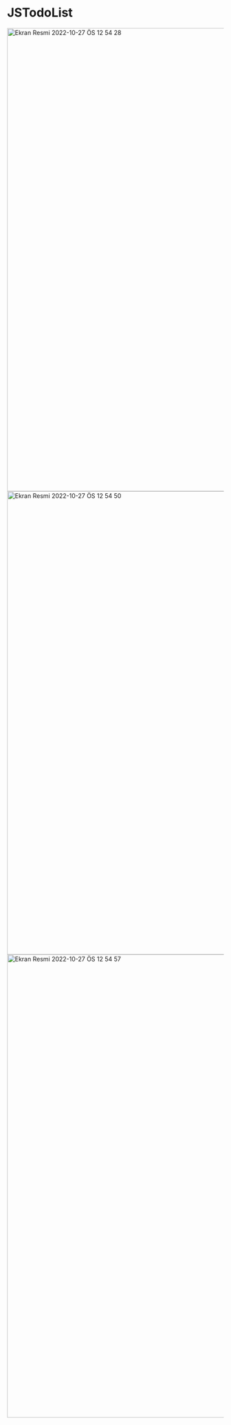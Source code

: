 # JSTodoList

<img width="1076" alt="Ekran Resmi 2022-10-27 ÖS 12 54 28" src="https://user-images.githubusercontent.com/42800310/198253896-d505b37c-c1d1-42ff-a614-cfafffcf1154.png">

<img width="1076" alt="Ekran Resmi 2022-10-27 ÖS 12 54 50" src="https://user-images.githubusercontent.com/42800310/198253941-a6852b9a-31f3-4653-81c0-b5c407fdc18b.png">

<img width="1076" alt="Ekran Resmi 2022-10-27 ÖS 12 54 57" src="https://user-images.githubusercontent.com/42800310/198253950-34202ffb-fdba-4996-9731-39fc7b2e2123.png">

